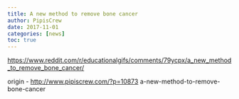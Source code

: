 ```yaml
---
title: A new method to remove bone cancer
author: PipisCrew
date: 2017-11-01
categories: [news]
toc: true
---
```


https://www.reddit.com/r/educationalgifs/comments/79ycpx/a_new_method_to_remove_bone_cancer/

origin - http://www.pipiscrew.com/?p=10873 a-new-method-to-remove-bone-cancer